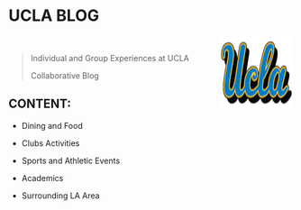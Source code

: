 # UCLA BLOG 
<img src="icon.png" align="right" width="128" height="128"/> <br>
> Individual and Group Experiences at UCLA
> 
> Collaborative Blog

## CONTENT:
- Dining and Food

- Clubs Activities

- Sports and Athletic Events

- Academics

- Surrounding LA Area